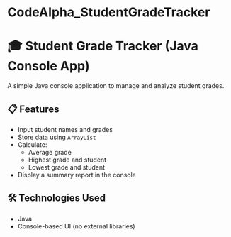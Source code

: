 # CodeAlpha_StudentGradeTracker

# 🎓 Student Grade Tracker (Java Console App)

A simple Java console application to manage and analyze student grades.

## 📋 Features

- Input student names and grades
- Store data using `ArrayList`
- Calculate:
  - Average grade
  - Highest grade and student
  - Lowest grade and student
- Display a summary report in the console

## 🛠️ Technologies Used

- Java
- Console-based UI (no external libraries)
